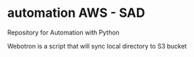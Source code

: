 # automation AWS - SAD
Repository for Automation with Python

Webotron is a script that will sync local directory to S3 bucket
